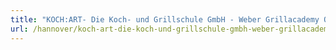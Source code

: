 ```yaml
---
title: "KOCH:ART- Die Koch- und Grillschule GmbH - Weber Grillacademy Original"
url: /hannover/koch-art-die-koch-und-grillschule-gmbh-weber-grillacademy-original/
---
```

